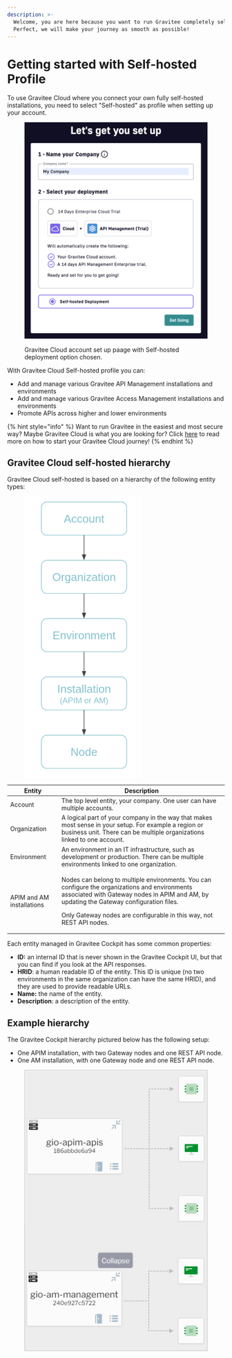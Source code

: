 ```yaml
---
description: >-
  Welcome, you are here because you want to run Gravitee completely self-hosted?
  Perfect, we will make your journey as smooth as possible!
---
```


# Getting started with Self-hosted Profile

To use Gravitee Cloud where you connect your own fully self-hosted installations, you need to select "Self-hosted" as profile when setting up your account.

<figure><img src="../.gitbook/assets/image (21).png" alt=""><figcaption><p>Gravitee Cloud account set up paage with Self-hosted deployment option chosen.</p></figcaption></figure>

With Gravitee Cloud Self-hosted profile you can:

* Add and manage various Gravitee API Management installations and environments
* Add and manage various Gravitee Access Management installations and environments
* Promote APIs across higher and lower environments

{% hint style="info" %}
Want to run Gravitee in the easiest and most secure way? Maybe Gravitee Cloud is what you are looking for? Click [here](../) to read more on how to start your Gravitee Cloud journey!
{% endhint %}

## Gravitee Cloud self-hosted hierarchy

Gravitee Cloud self-hosted is based on a hierarchy of the following entity types:

<figure><img src="../.gitbook/assets/image (22).png" alt=""><figcaption></figcaption></figure>

| Entity                    | Description                                                                                                                                                                                                                                                                  |
| ------------------------- | ---------------------------------------------------------------------------------------------------------------------------------------------------------------------------------------------------------------------------------------------------------------------------- |
| Account                   | The top level entity, your company. One user can have multiple accounts.                                                                                                                                                                                                     |
| Organization              | A logical part of your company in the way that makes most sense in your setup. For example a region or business unit. There can be multiple organizations linked to one account.                                                                                             |
| Environment               | An environment in an IT infrastructure, such as development or production. There can be multiple environments linked to one organization.                                                                                                                                    |
| APIM and AM installations | <p>Nodes can belong to multiple environments. You can configure the organizations and environments associated with Gateway nodes in APIM and AM, by updating the Gateway configuration files.</p><p>Only Gateway nodes are configurable in this way, not REST API nodes.</p> |

Each entity managed in Gravitee Cockpit has some common properties:

* **ID:** an internal ID that is never shown in the Gravitee Cockpit UI, but that you can find if you look at the API responses.
* **HRID**: a human readable ID of the entity. This ID is unique (no two environments in the same organization can have the same HRID), and they are used to provide readable URLs.
* **Name:** the name of the entity.
* **Description**: a description of the entity.

## Example hierarchy

The Gravitee Cockpit hierarchy pictured below has the following setup:

* One APIM installation, with two Gateway nodes and one REST API node.
* One AM installation, with one Gateway node and one REST API node.

<figure><img src="../.gitbook/assets/image (23).png" alt=""><figcaption></figcaption></figure>
